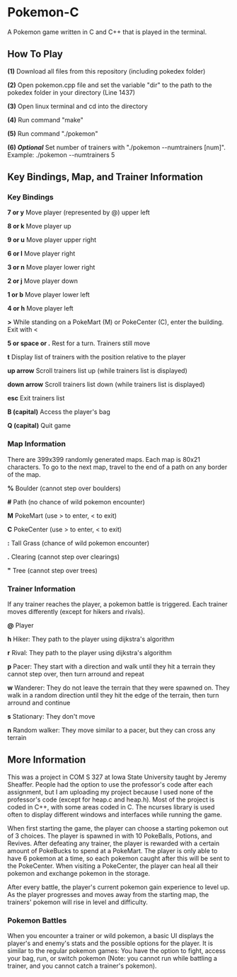 # Pokemon-C
A Pokemon game written in C and C++ that is played in the terminal.

## How To Play
**(1)** Download all files from this repository (including pokedex folder)

**(2)** Open pokemon.cpp file and set the variable "dir" to the path to the pokedex folder in your directory (Line 1437)

**(3)** Open linux terminal and cd into the directory

**(4)** Run command "make"

**(5)** Run command "./pokemon"

**(6) *Optional*** Set number of trainers with "./pokemon --numtrainers [num]". Example: ./pokemon --numtrainers 5

## Key Bindings, Map, and Trainer Information
### Key Bindings
**7 or y** Move player (represented by @) upper left

**8 or k** Move player up

**9 or u** Move player upper right

**6 or l** Move player right

**3 or n** Move player lower right

**2 or j** Move player down

**1 or b** Move player lower left

**4 or h** Move player left

**>** While standing on a PokeMart (M) or PokeCenter (C), enter the building. Exit with <

**5 or space or .** Rest for a turn. Trainers still move

**t** Display list of trainers with the position relative to the player

**up arrow** Scroll trainers list up (while trainers list is displayed)

**down arrow** Scroll trainers list down (while trainers list is displayed)

**esc** Exit trainers list

**B (capital)** Access the player's bag

**Q (capital)** Quit game

### Map Information
There are 399x399 randomly generated maps. Each map is 80x21 characters. To go to the next map, travel to the end of a path on any border of the map.

**%** Boulder (cannot step over boulders)

**#** Path (no chance of wild pokemon encounter)

**M** PokeMart (use > to enter, < to exit)

**C** PokeCenter (use > to enter, < to exit)

**:** Tall Grass (chance of wild pokemon encounter)

**.** Clearing (cannot step over clearings)

**"** Tree (cannot step over trees)

### Trainer Information
If any trainer reaches the player, a pokemon battle is triggered. Each trainer moves differently (except for hikers and rivals).

**@** Player

**h** Hiker: They path to the player using dijkstra's algorithm

**r** Rival: They path to the player using dijkstra's algorithm

**p** Pacer: They start with a direction and walk until they hit a terrain they cannot step over, then turn arround and repeat

**w** Wanderer: They do not leave the terrain that they were spawned on. They walk in a random direction until they hit the edge of the terrain, then turn arround and continue

**s** Stationary: They don't move

**n** Random walker: They move similar to a pacer, but they can cross any terrain

## More Information
This was a project in COM S 327 at Iowa State University taught by Jeremy Sheaffer. People had the option to use the professor's code after each assignment, but I am uploading my project because I used none of the professor's code (except for heap.c and heap.h). Most of the project is coded in C++, with some areas coded in C. The ncurses library is used often to display different windows and interfaces while running the game.

When first starting the game, the player can choose a starting pokemon out of 3 choices. The player is spawned in with 10 PokeBalls, Potions, and Revives. After defeating any trainer, the player is rewarded with a certain amount of PokeBucks to spend at a PokeMart. The player is only able to have 6 pokemon at a time, so each pokemon caught after this will be sent to the PokeCenter. When visiting a PokeCenter, the player can heal all their pokemon and exchange pokemon in the storage. 

After every battle, the player's current pokemon gain experience to level up. As the player progresses and moves away from the starting map, the trainers' pokemon will rise in level and difficulty.

### Pokemon Battles
When you encounter a trainer or wild pokemon, a basic UI displays the player's and enemy's stats and the possible options for the player. It is similar to the regular pokemon games: You have the option to fight, access your bag, run, or switch pokemon (Note: you cannot run while battling a trainer, and you cannot catch a trainer's pokemon). 
